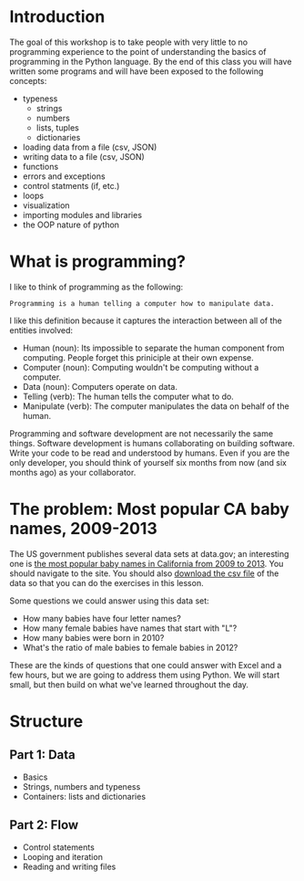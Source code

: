 Introduction
============
The goal of this workshop is to take people with very little to no programming experience to the point of understanding the basics of programming in the Python language. By the end of this class you will have written some programs and will have been exposed to the following concepts:

* typeness
    * strings
    * numbers
    * lists, tuples
    * dictionaries
* loading data from a file (csv, JSON)
* writing data to a file (csv, JSON)
* functions
* errors and exceptions
* control statments (if, etc.)
* loops
* visualization
* importing modules and libraries
* the OOP nature of python


What is programming?
====================
I like to think of programming as the following:

    Programming is a human telling a computer how to manipulate data.

I like this definition because it captures the interaction between all of the entities involved: 

* Human (noun): Its impossible to separate the human component from computing. People forget this priniciple at their own expense.
* Computer (noun): Computing wouldn't be computing without a computer.
* Data (noun): Computers operate on data.
* Telling (verb): The human tells the computer what to do.
* Manipulate (verb): The computer manipulates the data on behalf of the human.

Programming and software development are not necessarily the same things. Software development is humans collaborating on building software. Write your code to be read and understood by humans. Even if you are the only developer, you should think of yourself six months from now (and six months ago) as your collaborator.


The problem: Most popular CA baby names, 2009-2013
==================================================
The US government publishes several data sets at data.gov; an interesting one is [the most popular baby names in California from 2009 to 2013](http://catalog.data.gov/dataset/most-popular-baby-names-2009-2013). You should navigate to the site. You should also [download the csv file](https://cdph.data.ca.gov/api/views/9h3n-g3p4/rows.csv?accessType=DOWNLOAD) of the data so that you can do the exercises in this lesson.

Some questions we could answer using this data set:

* How many babies have four letter names?
* How many female babies have names that start with "L"?
* How many babies were born in 2010?
* What's the ratio of male babies to female babies in 2012?

These are the kinds of questions that one could answer with Excel and a few hours, but we are going to address them using Python. We will start small, but then build on what we've learned throughout the day.


Structure
=========
Part 1: Data
------------
* Basics
* Strings, numbers and typeness
* Containers: lists and dictionaries


Part 2: Flow
------------
* Control statements
* Looping and iteration
* Reading and writing files
